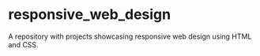 # responsive_web_design
A repository with projects showcasing responsive web design using HTML and CSS. 
